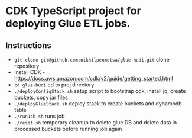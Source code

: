 # CDK TypeScript project for deploying Glue ETL jobs.

## Instructions
 * `git clone git@github.com:nikhilpenmetsa/glue-hudi.git`  clone repository
 * Install CDK - https://docs.aws.amazon.com/cdk/v2/guide/getting_started.html
 * `cd glue-hudi`   cd to proj directory
 * `./deployConfigStack.sh`  setup script to bootstrap cdk, install jq, create buckets, copy jar files
 * `./deployGlueStack.sh` deploy stack to create buckets and dynamodb table
 * `./runJob.sh` runs job
 * `./reset.sh` temporary cleanup to delete glue DB and delete data in processed buckets before running job again


